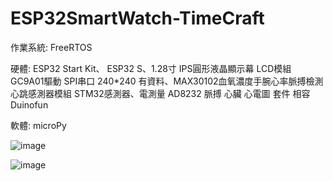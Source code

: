 # ESP32SmartWatch-TimeCraft

作業系統: FreeRTOS

硬體: ESP32 Start Kit、 ESP32 S、1.28寸 IPS圓形液晶顯示幕 LCD模組 GC9A01驅動 SPI串口 240*240 有資料、MAX30102血氧濃度手腕心率脈搏檢測心跳感測器模組 STM32感測器、電測量 AD8232 脈搏 心臟 心電圖 套件 相容 Duinofun

軟體: microPy

![image](https://github.com/plchang/ESP32SmartWatch-TimeCraft/assets/149220351/9fb4027e-db9f-4284-b2fa-c8ed1b84ac8c)


![image](https://github.com/plchang/ESP32SmartWatch-TimeCraft/assets/149220351/fc7187a1-b336-404a-a99b-13cddadc5c07)
